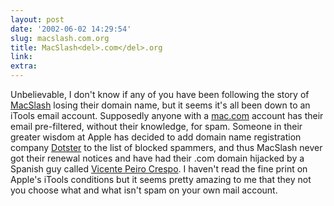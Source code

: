 ```yaml
---
layout: post
date: '2002-06-02 14:29:54'
slug: macslash.com.org
title: MacSlash<del>.com</del>.org
link: 
extra: 
---
```


Unbelievable, I don't know if any of you have been following the story of [MacSlash](http://www.macslash.org/articles/02/05/31/1738247.shtml) losing their domain name, but it seems it's all been down to an iTools email account. Supposedly anyone with a [mac.com](http://itools.mac.com) account has their email pre-filtered, without their knowledge, for spam. Someone in their greater wisdom at Apple has decided to add domain name registration company [Dotster](http://www.dotster.com) to the list of blocked spammers, and thus MacSlash never got their renewal notices and have had their .com domain hijacked by a Spanish guy called [Vicente Peiro Crespo](http://www.dotster.com/Help/Whois/Default.asp?DomainName=macslash&amp;TLD=.com). I haven't read the fine print on Apple's iTools conditions but it seems pretty amazing to me that they not you choose what and what isn't spam on your own mail account.
